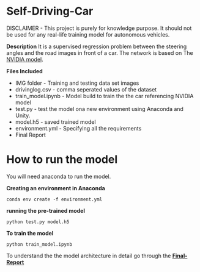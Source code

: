 # Self-Driving-Car
DISCLAIMER - This project is purely for knowledge purpose. It should not be used for any real-life training model for autonomous vehicles.

**Description**
It is a supervised regression problem between the steering angles and the road images in front of a car. The network is based on The [NVIDIA model](https://images.nvidia.com/content/tegra/automotive/images/2016/solutions/pdf/end-to-end-dl-using-px.pdf).

**Files Included**

* IMG folder - Training and testing data set images
* drivinglog.csv - comma seperated values of the dataset
* train_model.ipynb - Model build to train the the car referencing  NVIDIA model
* test.py - test the model ona new environment using Anaconda and Unity.
* model.h5 - saved trained model
* environment.yml - Specifying all the requirements
* Final Report


# **How to run the model**

You will need anaconda to run the model.

**Creating an environment in Anaconda**

```
conda env create -f environment.yml
```

**running the pre-trained model**

```
python test.py model.h5
```

**To train the model**

```
python train_model.ipynb
```

To understand the the model architecture in detail go through the **[Final-Report](https://github.com/Nikhil9786/Self-Driving-Car/blob/master/Final-Report.pdf)**
